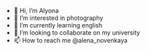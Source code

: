 - 👋 Hi, I’m Alyona
- 👀 I’m interested in photography
- 🌱 I’m currently learning english
- 💞️ I’m looking to collaborate on my university
- 📫 How to reach me @alena_novenkaya

<!---
AlyonaBM/AlyonaBM is a ✨ special ✨ repository because its `README.md` (this file) appears on your GitHub profile.
You can click the Preview link to take a look at your changes.
--->
